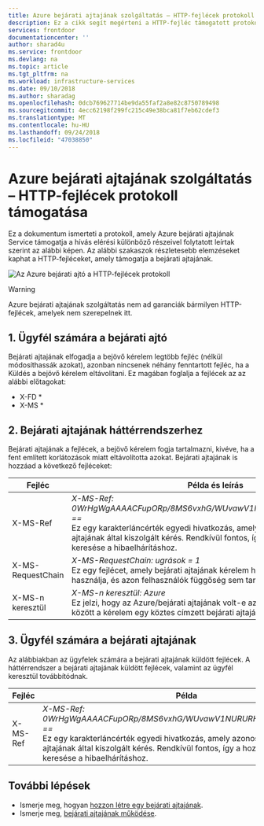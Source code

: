 ```yaml
---
title: Azure bejárati ajtajának szolgáltatás – HTTP-fejlécek protokoll támogatása |} A Microsoft Docs
description: Ez a cikk segít megérteni a HTTP-fejléc támogatott protokollok bejárati ajtajának szerint
services: frontdoor
documentationcenter: ''
author: sharad4u
ms.service: frontdoor
ms.devlang: na
ms.topic: article
ms.tgt_pltfrm: na
ms.workload: infrastructure-services
ms.date: 09/10/2018
ms.author: sharadag
ms.openlocfilehash: 0dcb769627714be9da55faf2a8e82c8750789498
ms.sourcegitcommit: 4ecc62198f299fc215c49e38bca81f7eb62cdef3
ms.translationtype: MT
ms.contentlocale: hu-HU
ms.lasthandoff: 09/24/2018
ms.locfileid: "47038850"
---
```

# <a name="azure-front-door-service---http-headers-protocol-support"></a>Azure bejárati ajtajának szolgáltatás – HTTP-fejlécek protokoll támogatása
Ez a dokumentum ismerteti a protokoll, amely Azure bejárati ajtajának Service támogatja a hívás elérési különböző részeivel folytatott leírtak szerint az alábbi képen. Az alábbi szakaszok részletesebb elemzéseket kaphat a HTTP-fejléceket, amely támogatja a bejárati ajtajának.

![Az Azure bejárati ajtó a HTTP-fejlécek protokoll][1]

>[!WARNING]
>Azure bejárati ajtajának szolgáltatás nem ad garanciák bármilyen HTTP-fejlécek, amelyek nem szerepelnek itt.

## <a name="1-client-to-front-door"></a>1. Ügyfél számára a bejárati ajtó
Bejárati ajtajának elfogadja a bejövő kérelem legtöbb fejléc (nélkül módosíthassák azokat), azonban nincsenek néhány fenntartott fejléc, ha a Küldés a bejövő kérelem eltávolítani. Ez magában foglalja a fejlécek az az alábbi előtagokat:
 - X-FD *
 - X-MS *

## <a name="2-front-door-to-backend"></a>2. Bejárati ajtajának háttérrendszerhez

Bejárati ajtajának a fejlécek, a bejövő kérelem fogja tartalmazni, kivéve, ha a fent említett korlátozások miatt eltávolította azokat. Bejárati ajtajának is hozzáad a következő fejléceket:

| Fejléc  | Példa és leírás |
| ------------- | ------------- |
| X-MS-Ref |  *X-MS-Ref: 0WrHgWgAAAACFupORp/8MS6vxhG/WUvawV1NURURHRTAzMjEARWRnZQ ==* </br> Ez egy karakterláncérték egyedi hivatkozás, amely azonosítja a bejárati ajtajának által kiszolgált kérés. Rendkívül fontos, így a hozzáférési naplók keresése a hibaelhárításhoz.|
| X-MS-RequestChain |  *X-MS-RequestChain: ugrások = 1* </br> Ez egy fejlécet, amely bejárati ajtajának kérelem hurkok észleléséhez használja, és azon felhasználók függőség sem tarthat tovább. |
| X-MS-n keresztül |  *X-MS-n keresztül: Azure* </br> Ez jelzi, hogy az Azure/bejárati ajtajának volt-e az ügyfél és a háttérrendszer között a kérelem egy köztes címzett bejárati ajtajának által hozzáadott. |

## <a name="3-front-door-to-client"></a>3. Ügyfél számára a bejárati ajtajának

Az alábbiakban az ügyfelek számára a bejárati ajtajának küldött fejlécek. A háttérrendszer a bejárati ajtajának küldött fejlécek, valamint az ügyfél keresztül továbbítódnak.

| Fejléc  | Példa |
| ------------- | ------------- |
| X-MS-Ref |  *X-MS-Ref: 0WrHgWgAAAACFupORp/8MS6vxhG/WUvawV1NURURHRTAzMjEARWRnZQ ==* </br> Ez egy karakterláncérték egyedi hivatkozás, amely azonosítja a bejárati ajtajának által kiszolgált kérés. Rendkívül fontos, így a hozzáférési naplók keresése a hibaelhárításhoz.|

## <a name="next-steps"></a>További lépések

- Ismerje meg, hogyan [hozzon létre egy bejárati ajtajának](quickstart-create-front-door.md).
- Ismerje meg, [bejárati ajtajának működése](front-door-routing-architecture.md).

<!--Image references-->
[1]: ./media/front-door-http-headers-protocol/front-door-protocol-summary.png